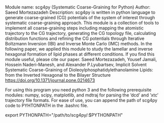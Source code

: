 Module name:
    scg4py (Systematic Coarse-Graining for Python)
Author:
    Saeed Mortezazadeh
Description:
    scg4py is written in python language to generate coarse-grained (CG) potentials of the system of interest through systematic coarse-graining approach. This module is a collection of tools to implement all coarse-graining steps including mapping the atomistic trajectory to the CG trajectory, generating the CG topology file, calculating distribution functions and refining the CG potentials through Iterative Boltzmann Inversion (IBI) and Inverse Monte Carlo (IMC) methods. In the following paper, we applied this module to study the lamellar and inverse hexagonal formation of lipid phases at different conditions. If you find this module useful, please cite our paper.
    Saeed Mortezazadeh, Yousef Jamali, Hossein Naderi-Manesh, and Alexander P.Lyubartsev,
    Implicit Solvent Systematic Coarse-Graining of Dioleoylphosphatidylethanolamine Lipids: 
    from the Inverted Hexagonal to the Bilayer Structure
    https://doi.org/10.1371/journal.pone.0214673

For using this program you need python 3 and the following prerequisite modules: 
numpy, scipy, matplotlib, and mdtraj for parsing the ’dcd’ and ’xtc’ trajectory file formats. 
For ease of use, you can append the path of scg4py code to PYHTONPATH in the .bashrc file.

export PYTHONPATH="/path/to/scg4py/:$PYTHONPATH"
